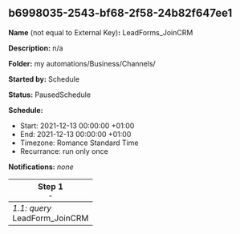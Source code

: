 ## b6998035-2543-bf68-2f58-24b82f647ee1

**Name** (not equal to External Key)**:** LeadForms_JoinCRM

**Description:** n/a

**Folder:** my automations/Business/Channels/

**Started by:** Schedule

**Status:** PausedSchedule

**Schedule:**

* Start: 2021-12-13 00:00:00 +01:00
* End: 2021-12-13 00:00:00 +01:00
* Timezone: Romance Standard Time
* Recurrance: run only once

**Notifications:** _none_


| Step 1<br>_<small>-</small>_ |
| --- |
| _1.1: query_<br>LeadForm_JoinCRM |
